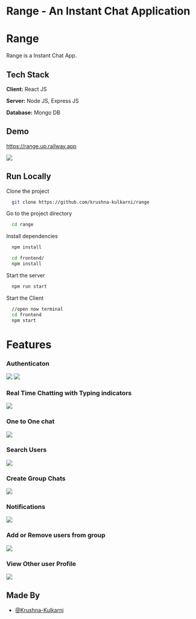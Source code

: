 # Range - An Instant Chat Application

# Range

Range is a Instant Chat App.

## Tech Stack

**Client:** React JS

**Server:** Node JS, Express JS

**Database:** Mongo DB

## Demo

https://range.up.railway.app

![](https://github.com/Krushna-Kulkarni/Range/blob/main/screenshots/Group-Chat.png)

## Run Locally

Clone the project

```bash
  git clone https://github.com/krushna-kulkarni/range
```

Go to the project directory

```bash
  cd range
```

Install dependencies

```bash
  npm install
```

```bash
  cd frontend/
  npm install
```

Start the server

```bash
  npm run start
```

Start the Client

```bash
  //open now terminal
  cd frontend
  npm start
```

# Features

### Authenticaton

![](https://github.com/Krushna-Kulkarni/Range/blob/main/screenshots/Auth-Login.png)
![](https://github.com/Krushna-Kulkarni/Range/blob/main/screenshots/Auth-SignUp.png)

### Real Time Chatting with Typing indicators

![](https://github.com/Krushna-Kulkarni/Range/blob/main/screenshots/Typing-Indicators.png)

### One to One chat

![](https://github.com/Krushna-Kulkarni/Range/blob/main/screenshots/One-To-One-Chat.png)

### Search Users

![](https://github.com/Krushna-Kulkarni/Range/blob/main/screenshots/Search-User.png)

### Create Group Chats

![](https://github.com/Krushna-Kulkarni/Range/blob/main/screenshots/Create-GroupChat.png)

### Notifications

![](https://github.com/Krushna-Kulkarni/Range/blob/main/screenshots/Notifications.png)

### Add or Remove users from group

![](https://github.com/Krushna-Kulkarni/Range/blob/main/screenshots/Add-Remove-User.png)

### View Other user Profile

![](https://github.com/Krushna-Kulkarni/Range/blob/main/screenshots/User-Profile.png)

## Made By

- [@Krushna-Kulkarni](https://github.com/krushna-kulkarni)
